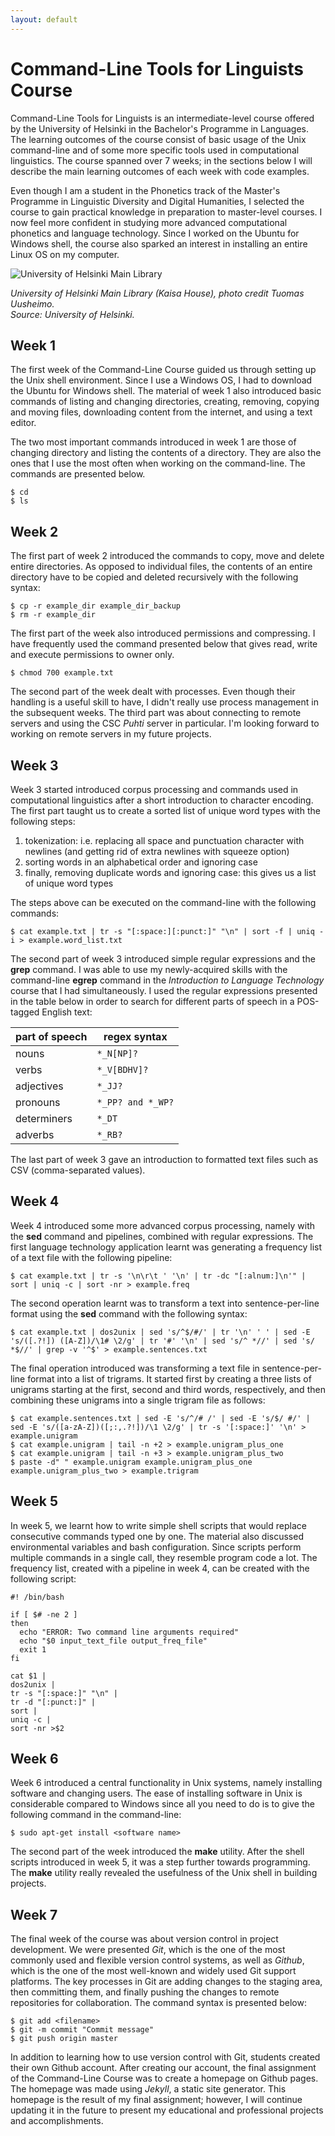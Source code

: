```yaml
---
layout: default
---
```


# Command-Line Tools for Linguists Course 

Command-Line Tools for Linguists is an intermediate-level course offered by the University of Helsinki in the Bachelor's Programme in Languages. The learning outcomes of the course consist of basic usage of the Unix command-line and of some more specific tools used in computational linguistics. The course spanned over 7 weeks; in the sections below I will describe the main learning outcomes of each week with code examples.

Even though I am a student in the Phonetics track of the Master's Programme in Linguistic Diversity and Digital Humanities, I selected the course to gain practical knowledge in preparation to master-level courses. I now feel more confident in studying more advanced computational phonetics and language technology. Since I worked on the Ubuntu for Windows shell, the course also sparked an interest in installing an entire Linux OS on my computer.

![University of Helsinki Main Library](https://uni.materialbank.net/NiboWEB/uni/getFile.do?type=thumbnail&uuid=176473&ticket=699303&cartUuid=173956&cart=true&type=thumbnail)

_University of Helsinki Main Library (Kaisa House), photo credit Tuomas Uusheimo.  
Source: University of Helsinki._

## Week 1

The first week of the Command-Line Course guided us through setting up the Unix shell environment. Since I use a Windows OS, I had to download the Ubuntu for Windows shell. The material of week 1 also introduced basic commands of listing and changing directories, creating, removing, copying and moving files, downloading content from the internet, and using a text editor.

The two most important commands introduced in week 1 are those of changing directory and listing the contents of a directory. They are also the ones that I use the most often when working on the command-line. The commands are presented below.

```
$ cd
$ ls
```

## Week 2

The first part of week 2 introduced the commands to copy, move and delete entire directories. As opposed to individual files, the contents of an entire directory have to be copied and deleted recursively with the following syntax:

```
$ cp -r example_dir example_dir_backup
$ rm -r example_dir
```
The first part of the week also introduced permissions and compressing. I have frequently used the command presented below that gives read, write and execute permissions to owner only.

```
$ chmod 700 example.txt
```
The second part of the week dealt with processes. Even though their handling is a useful skill to have, I didn't really use process management in the subsequent weeks. The third part was about connecting to remote servers and using the CSC _Puhti_ server in particular. I'm looking forward to working on remote servers in my future projects.

## Week 3

Week 3 started introduced corpus processing and commands used in computational linguistics after a short introduction to character encoding. The first part taught us to create a sorted list of unique word types with the following steps:
 1. tokenization: i.e. replacing all space and punctuation character with newlines (and getting rid of extra newlines with squeeze option)
 2. sorting words in an alphabetical order and ignoring case
 3. finally, removing duplicate words and ignoring case: this gives us a list of unique word types

The steps above can be executed on the command-line with the following commands:
```
$ cat example.txt | tr -s "[:space:][:punct:]" "\n" | sort -f | uniq -i > example.word_list.txt
```
The second part of week 3 introduced simple regular expressions and the **grep** command. I was able to use my newly-acquired skills with the command-line **egrep** command in the _Introduction to Language Technology_ course that I had simultaneously. I used the regular expressions presented in the table below in order to search for different parts of speech in a POS-tagged English text:

| part of speech | regex syntax     |
|----------------|------------------|
| nouns          | `*_N[NP]?`       |
| verbs          | `*_V[BDHV]?`     |
| adjectives     | `*_JJ?`          |
| pronouns       | `*_PP? and *_WP?`|
| determiners    | `*_DT`           |
| adverbs        | `*_RB?`          |

The last part of week 3 gave an introduction to formatted text files such as CSV (comma-separated values). 

## Week 4

Week 4 introduced some more advanced corpus processing, namely with the **sed** command and pipelines, combined with regular expressions. The first language technology application learnt was generating a frequency list of a text file with the following pipeline:
```
$ cat example.txt | tr -s '\n\r\t ' '\n' | tr -dc "[:alnum:]\n'" | sort | uniq -c | sort -nr > example.freq
```
The second operation learnt was to transform a text into sentence-per-line format using the **sed** command with the following syntax:
```
$ cat example.txt | dos2unix | sed 's/^$/#/' | tr '\n' ' ' | sed -E 's/([.?!]) ([A-Z])/\1# \2/g' | tr '#' '\n' | sed 's/^ *//' | sed 's/ *$//' | grep -v '^$' > example.sentences.txt
```
The final operation introduced was transforming a text file in sentence-per-line format into a list of trigrams. It started first by creating a three lists of unigrams starting at the first, second and third words, respectively, and then combining these unigrams into a single trigram file as follows:
```
$ cat example.sentences.txt | sed -E 's/^/# /' | sed -E 's/$/ #/' | sed -E 's/([a-zA-Z])([;:,.?!])/\1 \2/g' | tr -s '[:space:]' '\n' > example.unigram
$ cat example.unigram | tail -n +2 > example.unigram_plus_one
$ cat example.unigram | tail -n +3 > example.unigram_plus_two
$ paste -d" " example.unigram example.unigram_plus_one example.unigram_plus_two > example.trigram
```

## Week 5

In week 5, we learnt how to write simple shell scripts that would replace consecutive commands typed one by one. The material also discussed environmental variables and bash configuration. Since scripts perform multiple commands in a single call, they resemble program code a lot. The frequency list, created with a pipeline in week 4, can be created with the following script:
```
#! /bin/bash

if [ $# -ne 2 ]
then
  echo "ERROR: Two command line arguments required"
  echo "$0 input_text_file output_freq_file"
  exit 1
fi

cat $1 |
dos2unix |
tr -s "[:space:]" "\n" |
tr -d "[:punct:]" |
sort |
uniq -c |
sort -nr >$2
```

## Week 6

Week 6 introduced a central functionality in Unix systems, namely installing software and changing users. The ease of installing software in Unix is considerable compared to Windows since all you need to do is to give the following command in the command-line:
```
$ sudo apt-get install <software name>
```
The second part of the week introduced the **make** utility. After the shell scripts introduced in week 5, it was a step further towards programming. The **make** utility really revealed the usefulness of the Unix shell in building projects.

## Week 7

The final week of the course was about version control in project development. We were presented _Git_, which is the one of the most commonly used and flexible version control systems, as well as _Github_, which is the one of the most well-known and widely used Git support platforms. The key processes in Git are adding changes to the staging area, then committing them, and finally pushing the changes to remote repositories for collaboration. The command syntax is presented below:
```
$ git add <filename>
$ git -m commit "Commit message"
$ git push origin master
```
In addition to learning how to use version control with Git, students created their own Github account. After creating our account, the final assignment of the Command-Line Course was to create a homepage on Github pages. The homepage was made using _Jekyll_, a static site generator. This homepage is the result of my final assignment; however, I will continue updating it in the future to present my educational and professional projects and accomplishments.
